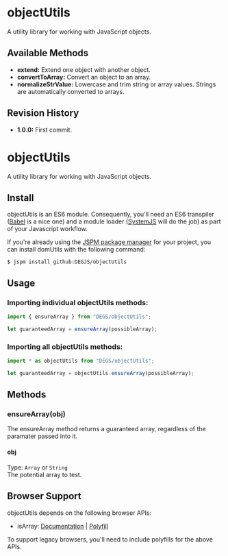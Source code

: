 # objectUtils
A utility library for working with JavaScript objects.

## Available Methods
* **extend:** Extend one object with another object.
* **convertToArray:** Convert an object to an array.
* **normalizeStrValue:** Lowercase and trim string or array values. Strings are automatically converted to arrays.

## Revision History
* **1.0.0:** First commit.


# objectUtils
A utility library for working with JavaScript objects.

## Install
objectUtils is an ES6 module. Consequently, you'll need an ES6 transpiler ([Babel](https://babeljs.io) is a nice one) and a module loader ([SystemJS](https://github.com/systemjs/systemjs) will do the job) as part of your Javascript workflow.

If you're already using the [JSPM package manager](http://jspm.io) for your project, you can install domUtils with the following command:

```
$ jspm install github:DEGJS/objectUtils
```

## Usage

### Importing individual objectUtils methods:
```js
import { ensureArray } from "DEGS/objectUtils";

let guaranteedArray = ensureArray(possibleArray);
```

### Importing all objectUtils methods:
```js
import * as objectUtils from "DEGS/objectUtils";

let guaranteedArray = objectUtils.ensureArray(possibleArray);
```

## Methods

### ensureArray(obj)
The ensureArray method returns a guaranteed array, regardless of the paramater passed into it.

#### obj
Type: `Array` or `String`  
The potential array to test.


## Browser Support

objectUtils depends on the following browser APIs:
+ isArray: [Documentation](https://developer.mozilla.org/en-US/docs/Web/JavaScript/Reference/Global_Objects/Array/isArray) | [Polyfill](https://developer.mozilla.org/en-US/docs/Web/JavaScript/Reference/Global_Objects/Array/isArray#Polyfill)

To support legacy browsers, you'll need to include polyfills for the above APIs.